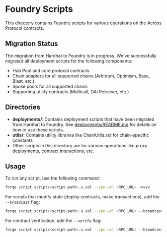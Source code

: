 # Foundry Scripts

This directory contains Foundry scripts for various operations on the Across Protocol contracts.

## Migration Status

The migration from Hardhat to Foundry is in progress. We've successfully migrated all deployment scripts for the following components:

- Hub Pool and core protocol contracts
- Chain adapters for all supported chains (Arbitrum, Optimism, Base, Blast, etc.)
- Spoke pools for all supported chains
- Supporting utility contracts (Multicall, DAI Retriever, etc.)

## Directories

- **deployments/**: Contains deployment scripts that have been migrated from Hardhat to Foundry. See [deployments/README.md](./deployments/README.md) for details on how to use these scripts.
- **utils/**: Contains utility libraries like ChainUtils.sol for chain-specific constants
- Other scripts in this directory are for various operations like proxy deployments, contract interactions, etc.

## Usage

To run any script, use the following command:

```bash
forge script script/<script-path>.s.sol --rpc-url <RPC_URL> -vvvv
```

For scripts that modify state (deploy contracts, make transactions), add the `--broadcast` flag:

```bash
forge script script/<script-path>.s.sol --rpc-url <RPC_URL> --broadcast -vvvv
```

For contract verification, add the `--verify` flag:

```bash
forge script script/<script-path>.s.sol --rpc-url <RPC_URL> --broadcast --verify -vvvv
```
